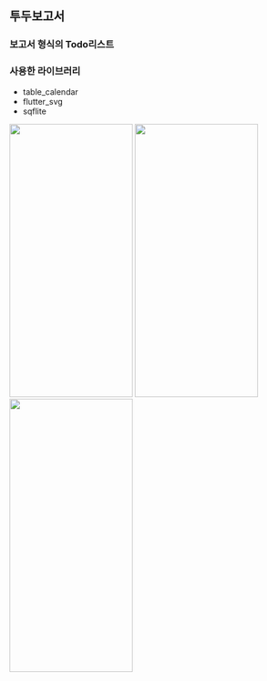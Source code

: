 ## 투두보고서
### 보고서 형식의 Todo리스트
### 사용한 라이브러리
- table_calendar
- flutter_svg
- sqflite

<img src="https://github.com/nagosoo/todo_report/assets/82588344/7e6b5a5a-f209-4cb7-bb99-8e7426b8db92" width="216" height="480"/>
<img src="https://github.com/nagosoo/todo_report/assets/82588344/afafe10c-26d3-4e70-9d17-9cdc835cd1dd" width="216" height="480"/>
<img src="https://github.com/nagosoo/todo_report/assets/82588344/026a9b1b-00a9-40c9-828b-8e76c2124392" width="216" height="480"/>
